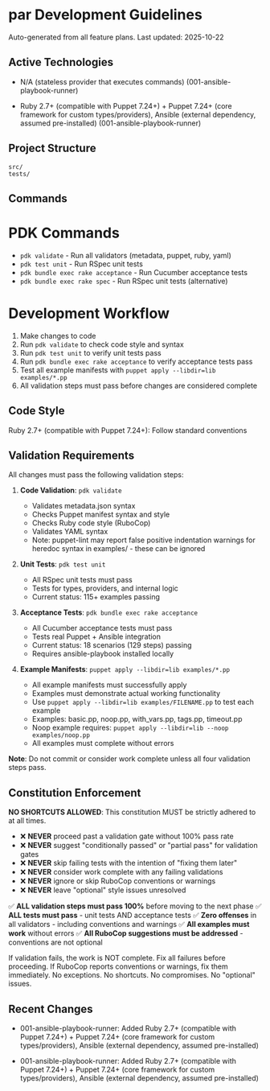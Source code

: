 # par Development Guidelines

Auto-generated from all feature plans. Last updated: 2025-10-22

## Active Technologies
- N/A (stateless provider that executes commands) (001-ansible-playbook-runner)

- Ruby 2.7+ (compatible with Puppet 7.24+) + Puppet 7.24+ (core framework for custom types/providers), Ansible (external dependency, assumed pre-installed) (001-ansible-playbook-runner)

## Project Structure

```text
src/
tests/
```

## Commands

# PDK Commands
- `pdk validate` - Run all validators (metadata, puppet, ruby, yaml)
- `pdk test unit` - Run RSpec unit tests
- `pdk bundle exec rake acceptance` - Run Cucumber acceptance tests
- `pdk bundle exec rake spec` - Run RSpec unit tests (alternative)

# Development Workflow
1. Make changes to code
2. Run `pdk validate` to check code style and syntax
3. Run `pdk test unit` to verify unit tests pass
4. Run `pdk bundle exec rake acceptance` to verify acceptance tests pass
5. Test all example manifests with `puppet apply --libdir=lib examples/*.pp`
6. All validation steps must pass before changes are considered complete

## Code Style

Ruby 2.7+ (compatible with Puppet 7.24+): Follow standard conventions

## Validation Requirements

All changes must pass the following validation steps:

1. **Code Validation**: `pdk validate`
   - Validates metadata.json syntax
   - Checks Puppet manifest syntax and style
   - Checks Ruby code style (RuboCop)
   - Validates YAML syntax
   - Note: puppet-lint may report false positive indentation warnings for heredoc syntax in examples/ - these can be ignored

2. **Unit Tests**: `pdk test unit`
   - All RSpec unit tests must pass
   - Tests for types, providers, and internal logic
   - Current status: 115+ examples passing

3. **Acceptance Tests**: `pdk bundle exec rake acceptance`
   - All Cucumber acceptance tests must pass
   - Tests real Puppet + Ansible integration
   - Current status: 18 scenarios (129 steps) passing
   - Requires ansible-playbook installed locally

4. **Example Manifests**: `puppet apply --libdir=lib examples/*.pp`
   - All example manifests must successfully apply
   - Examples must demonstrate actual working functionality
   - Use `puppet apply --libdir=lib examples/FILENAME.pp` to test each example
   - Examples: basic.pp, noop.pp, with_vars.pp, tags.pp, timeout.pp
   - Noop example requires: `puppet apply --libdir=lib --noop examples/noop.pp`
   - All examples must complete without errors

**Note**: Do not commit or consider work complete unless all four validation steps pass.

## Constitution Enforcement

**NO SHORTCUTS ALLOWED**: This constitution MUST be strictly adhered to at all times.

- ❌ **NEVER** proceed past a validation gate without 100% pass rate
- ❌ **NEVER** suggest "conditionally passed" or "partial pass" for validation gates
- ❌ **NEVER** skip failing tests with the intention of "fixing them later"
- ❌ **NEVER** consider work complete with any failing validations
- ❌ **NEVER** ignore or skip RuboCop conventions or warnings
- ❌ **NEVER** leave "optional" style issues unresolved

✅ **ALL validation steps must pass 100%** before moving to the next phase
✅ **ALL tests must pass** - unit tests AND acceptance tests
✅ **Zero offenses** in all validators - including conventions and warnings
✅ **All examples must work** without errors
✅ **All RuboCop suggestions must be addressed** - conventions are not optional

If validation fails, the work is NOT complete. Fix all failures before proceeding.
If RuboCop reports conventions or warnings, fix them immediately.
No exceptions. No shortcuts. No compromises. No "optional" issues.

## Recent Changes
- 001-ansible-playbook-runner: Added Ruby 2.7+ (compatible with Puppet 7.24+) + Puppet 7.24+ (core framework for custom types/providers), Ansible (external dependency, assumed pre-installed)

- 001-ansible-playbook-runner: Added Ruby 2.7+ (compatible with Puppet 7.24+) + Puppet 7.24+ (core framework for custom types/providers), Ansible (external dependency, assumed pre-installed)

<!-- MANUAL ADDITIONS START -->
<!-- MANUAL ADDITIONS END -->
